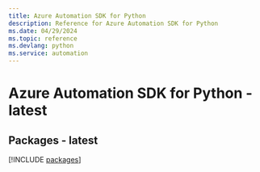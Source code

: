 ```yaml
---
title: Azure Automation SDK for Python
description: Reference for Azure Automation SDK for Python
ms.date: 04/29/2024
ms.topic: reference
ms.devlang: python
ms.service: automation
---
```

# Azure Automation SDK for Python - latest
## Packages - latest
[!INCLUDE [packages](automation-index.md)]